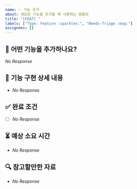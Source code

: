 ```yaml
---
name: ✨ 기능 추가
about: 새로운 기능을 추가할 때 사용하는 템플릿
title: "[FEAT] "
labels: ["Type: Feature :sparkles:", "Needs-Triage :mag:"]
assignees: []
---
```


## 📌 어떤 기능을 추가하나요?

<!--
  추가하려는 기능과 목적을 3줄 이내로 간결하게 설명해주세요.
  이 변경사항이 왜 필요한가요? 어떤 문제를 해결하나요?
  (예시) 사용자 경험 개선을 위해, 토큰 자동 갱신 기능을 추가한다.
-->

_No Response_

## 📜 기능 구현 상세 내용

<!--
  기능 구현을 위해 필요한 구체적인 작업 목록을 나열해주세요.
  (예시) 클라이언트 측에서 401 응답을 받으면, 리프레시 토큰을 이용해 백그라운드에서 액세스 토큰을 재발급한다.
-->

- _No Response_

## ✅ 완료 조건

<!--
  어떤 상태가 되면 완료로 간주하나요?
  (예시) 액세스 토큰이 만료되고, 리프레시 토큰이 남아있는 상태에서 요청을 보내면 요청이 성공한다.
-->

- [ ] _No Response_

## ⏳ 예상 소요 시간

<!--
  예상되는 작업 소요 시간을 대략적으로 입력해주세요.
-->

- _No Response_

## 🔍 참고할만한 자료

<!--
  참고할만한 코드, 관련 문서 등을 자유롭게 추가하세요.
  (예시) [JWT 로그인 구현](https://...)
-->

- _No Response_

